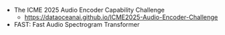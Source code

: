 - The ICME 2025 Audio Encoder Capability Challenge
  - https://dataoceanai.github.io/ICME2025-Audio-Encoder-Challenge
- FAST: Fast Audio Spectrogram Transformer
